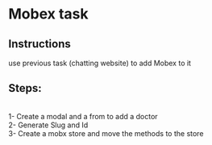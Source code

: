# Mobex task

## Instructions

use previous task (chatting website) to add Mobex to it 


## Steps: 
<br/>
1- Create a modal and a from to add a doctor
<br/>
2- Generate Slug and Id
<br/>
3- Create a mobx store and move the methods to the store


